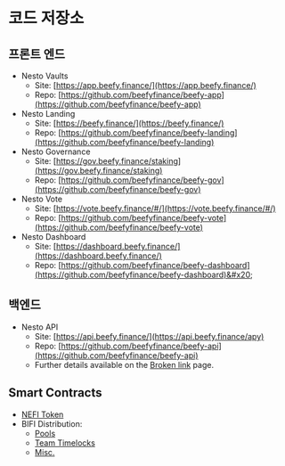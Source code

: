 # 코드 저장소

## 프론트 엔드

* Nesto Vaults
  * Site: [https://app.beefy.finance/](https://app.beefy.finance/)
  * Repo: [https://github.com/beefyfinance/beefy-app](https://github.com/beefyfinance/beefy-app)
* Nesto Landing
  * Site: [https://beefy.finance/](https://beefy.finance/)
  * Repo: [https://github.com/beefyfinance/beefy-landing](https://github.com/beefyfinance/beefy-landing)
* Nesto Governance
  * Site: [https://gov.beefy.finance/staking](https://gov.beefy.finance/staking)
  * Repo: [https://github.com/beefyfinance/beefy-gov](https://github.com/beefyfinance/beefy-gov)
* Nesto Vote
  * Site: [https://vote.beefy.finance/#/](https://vote.beefy.finance/#/)
  * Repo: [https://github.com/beefyfinance/beefy-vote](https://github.com/beefyfinance/beefy-vote)
* Nesto Dashboard
  * Site: [https://dashboard.beefy.finance/](https://dashboard.beefy.finance/)
  * Repo: [https://github.com/beefyfinance/beefy-dashboard](https://github.com/beefyfinance/beefy-dashboard)&#x20;

## 백엔드

* Nesto API
  * Site: [https://api.beefy.finance/](https://api.beefy.finance/apy)
  * Repo: [https://github.com/beefyfinance/beefy-api](https://github.com/beefyfinance/beefy-api)
  * Further details available on the [Broken link](broken-reference "mention") page.

## Smart Contracts

* [NEFI Token](https://github.com/beefyfinance/beefy-protocol/tree/master/token)
* BIFI Distribution:
  * [Pools](https://github.com/beefyfinance/beefy-protocol/tree/master/pools)
  * [Team Timelocks](https://github.com/beefyfinance/beefy-protocol/tree/master/timelocks)
  * [Misc.](https://github.com/beefyfinance/beefy-protocol/tree/master/contracts)
